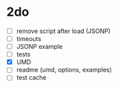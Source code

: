 # 2do

* [ ] remove script after load (JSONP)
* [ ] timeouts
* [ ] JSONP example
* [ ] tests
* [x] UMD
* [ ] readme (umd, options, examples)
* [ ] test cache
